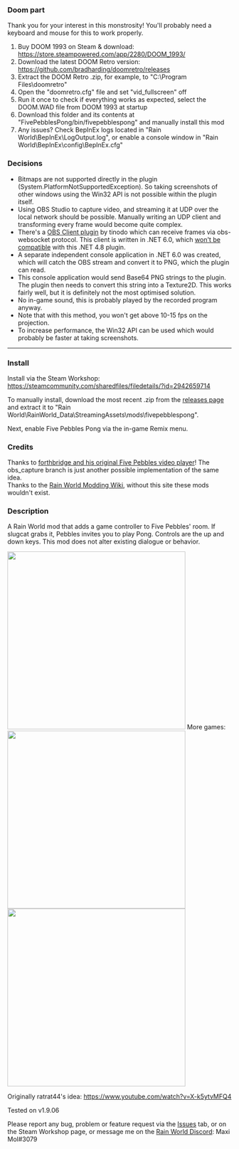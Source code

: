 ### Doom part
Thank you for your interest in this monstrosity! You'll probably need a keyboard and mouse for this to work properly.
1. Buy DOOM 1993 on Steam & download: https://store.steampowered.com/app/2280/DOOM_1993/
2. Download the latest DOOM Retro version: https://github.com/bradharding/doomretro/releases
3. Extract the DOOM Retro .zip, for example, to "C:\Program Files\doomretro"
4. Open the "doomretro.cfg" file and set "vid_fullscreen" off
5. Run it once to check if everything works as expected, select the DOOM.WAD file from DOOM 1993 at startup
6. Download this folder and its contents at "FivePebblesPong/bin/fivepebblespong" and manually install this mod
7. Any issues? Check BepInEx logs located in "Rain World\BepInEx\LogOutput.log", or enable a console window in "Rain World\BepInEx\config\BepInEx.cfg"


### Decisions
- Bitmaps are not supported directly in the plugin (System.PlatformNotSupportedException). So taking screenshots of other windows using the Win32 API is not possible within the plugin itself.
- Using OBS Studio to capture video, and streaming it at UDP over the local network should be possible. Manually writing an UDP client and transforming every frame would become quite complex.
- There's a [OBS Client plugin](https://github.com/tinodo/obsclient) by tinodo which can receive frames via obs-websocket protocol. This client is written in .NET 6.0, which [won't be compatible](https://stackoverflow.com/questions/74344769/how-to-reference-net-6-0-dll-in-net-framework-4-8) with this .NET 4.8 plugin.
- A separate independent console application in .NET 6.0 was created, which will catch the OBS stream and convert it to PNG, which the plugin can read.
- This console application would send Base64 PNG strings to the plugin. The plugin then needs to convert this string into a Texture2D. This works fairly well, but it is definitely not the most optimised solution.
- No in-game sound, this is probably played by the recorded program anyway.
- Note that with this method, you won't get above 10-15 fps on the projection.
- To increase performance, the Win32 API can be used which would probably be faster at taking screenshots.


---


### Install
Install via the Steam Workshop: https://steamcommunity.com/sharedfiles/filedetails/?id=2942659714

To manually install, download the most recent .zip from the [releases page](https://github.com/woutkolkman/fivepebblespong/releases) and extract it to "Rain World\RainWorld_Data\StreamingAssets\mods\fivepebblespong".

Next, enable Five Pebbles Pong via the in-game Remix menu.


### Credits
Thanks to [forthbridge and his original Five Pebbles video player](https://github.com/forthbridge/five-pebbles-bad-apple)! The obs_capture branch is just another possible implementation of the same idea.  
Thanks to the [Rain World Modding Wiki](https://rainworldmodding.miraheze.org/), without this site these mods wouldn't exist.


### Description
A Rain World mod that adds a game controller to Five Pebbles' room. If slugcat grabs it, Pebbles invites you to play Pong. Controls are the up and down keys. This mod does not alter existing dialogue or behavior.

<img src="https://github.com/woutkolkman/fivepebblespong/blob/master/gifs/fivepebblespong.gif" height="400">
More games:  
<img src="https://github.com/woutkolkman/fivepebblespong/blob/master/gifs/fivepebblesbreakout.gif" height="400">
<img src="https://github.com/woutkolkman/fivepebblespong/blob/master/gifs/fivepebblesgrabdot.gif" height="400">

Originally ratrat44's idea: https://www.youtube.com/watch?v=X-k5ytvMFQ4

Tested on v1.9.06

Please report any bug, problem or feature request via the [Issues](https://github.com/woutkolkman/fivepebblespong/issues) tab, or on the Steam Workshop page, or message me on the [Rain World Discord](https://discord.gg/rainworld): Maxi Mol#3079
